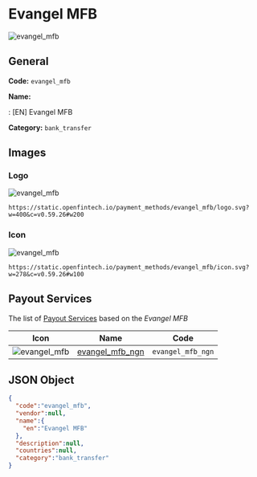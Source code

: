 
# Evangel MFB 
![evangel_mfb](https://static.openfintech.io/payment_methods/evangel_mfb/logo.svg?w=400&c=v0.59.26#w200)  

## General 
**Code:** `evangel_mfb` 
 
**Name:** 
 
:	[EN] Evangel MFB 
 
**Category:** `bank_transfer` 
 

## Images 

### Logo 
![evangel_mfb](https://static.openfintech.io/payment_methods/evangel_mfb/logo.svg?w=400&c=v0.59.26#w200)  

```
https://static.openfintech.io/payment_methods/evangel_mfb/logo.svg?w=400&c=v0.59.26#w200
```  

### Icon 
![evangel_mfb](https://static.openfintech.io/payment_methods/evangel_mfb/icon.svg?w=278&c=v0.59.26#w100)  

```
https://static.openfintech.io/payment_methods/evangel_mfb/icon.svg?w=278&c=v0.59.26#w100
```  

## Payout Services 
 
The list of [Payout Services](/payout-services/) based on the _Evangel MFB_ 

|Icon|Name|Code| 
|:---:|:---:|:---:| 
|![evangel_mfb](https://static.openfintech.io/payout_methods/evangel_mfb/icon.svg?w=278&c=v0.59.26#w40) |[evangel_mfb_ngn](/payout-services/evangel_mfb_ngn/)|`evangel_mfb_ngn`| 
 

## JSON Object 

```json
{
  "code":"evangel_mfb",
  "vendor":null,
  "name":{
    "en":"Evangel MFB"
  },
  "description":null,
  "countries":null,
  "category":"bank_transfer"
}
```  
